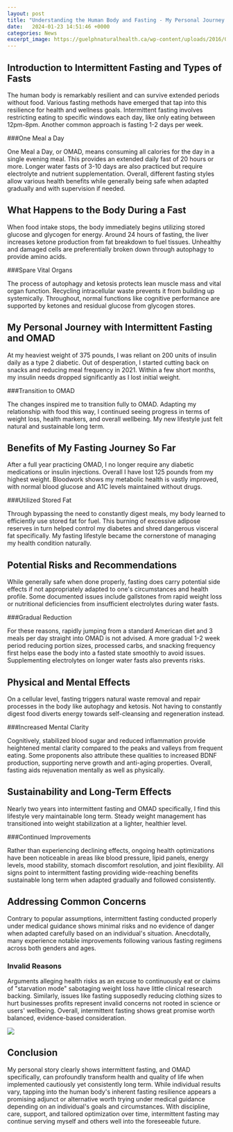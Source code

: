 ```yaml
---
layout: post
title: "Understanding the Human Body and Fasting - My Personal Journey with Intermittent Fasting and OMAD"
date:   2024-01-23 14:51:46 +0000
categories: News
excerpt_image: https://guelphnaturalhealth.ca/wp-content/uploads/2016/02/intermittent-fasting-highres.jpg
---
```

## Introduction to Intermittent Fasting and Types of Fasts

The human body is remarkably resilient and can survive extended periods without food. Various fasting methods have emerged that tap into this resilience for health and wellness goals. Intermittent fasting involves restricting eating to specific windows each day, like only eating between 12pm-8pm. Another common approach is fasting 1-2 days per week. 

###One Meal a Day

One Meal a Day, or OMAD, means consuming all calories for the day in a single evening meal. This provides an extended daily fast of 20 hours or more. Longer water fasts of 3-10 days are also practiced but require electrolyte and nutrient supplementation. Overall, different fasting styles allow various health benefits while generally being safe when adapted gradually and with supervision if needed.

## What Happens to the Body During a Fast  

When food intake stops, the body immediately begins utilizing stored glucose and glycogen for energy. Around 24 hours of fasting, the liver increases ketone production from fat breakdown to fuel tissues. Unhealthy and damaged cells are preferentially broken down through autophagy to provide amino acids. 

###Spare Vital Organs

The process of autophagy and ketosis protects lean muscle mass and vital organ function. Recycling intracellular waste prevents it from building up systemically. Throughout, normal functions like cognitive performance are supported by ketones and residual glucose from glycogen stores. 

## My Personal Journey with Intermittent Fasting and OMAD

At my heaviest weight of 375 pounds, I was reliant on 200 units of insulin daily as a type 2 diabetic. Out of desperation, I started cutting back on snacks and reducing meal frequency in 2021. Within a few short months, my insulin needs dropped significantly as I lost initial weight.

###Transition to OMAD 

The changes inspired me to transition fully to OMAD. Adapting my relationship with food this way, I continued seeing progress in terms of weight loss, health markers, and overall wellbeing. My new lifestyle just felt natural and sustainable long term.

## Benefits of My Fasting Journey So Far

After a full year practicing OMAD, I no longer require any diabetic medications or insulin injections. Overall I have lost 125 pounds from my highest weight. Bloodwork shows my metabolic health is vastly improved, with normal blood glucose and A1C levels maintained without drugs.

###Utilized Stored Fat

Through bypassing the need to constantly digest meals, my body learned to efficiently use stored fat for fuel. This burning of excessive adipose reserves in turn helped control my diabetes and shred dangerous visceral fat specifically. My fasting lifestyle became the cornerstone of managing my health condition naturally.

## Potential Risks and Recommendations

While generally safe when done properly, fasting does carry potential side effects if not appropriately adapted to one's circumstances and health profile. Some documented issues include gallstones from rapid weight loss or nutritional deficiencies from insufficient electrolytes during water fasts.  

###Gradual Reduction

For these reasons, rapidly jumping from a standard American diet and 3 meals per day straight into OMAD is not advised. A more gradual 1-2 week period reducing portion sizes, processed carbs, and snacking frequency first helps ease the body into a fasted state smoothly to avoid issues. Supplementing electrolytes on longer water fasts also prevents risks.

## Physical and Mental Effects

On a cellular level, fasting triggers natural waste removal and repair processes in the body like autophagy and ketosis. Not having to constantly digest food diverts energy towards self-cleansing and regeneration instead.

###Increased Mental Clarity

Cognitively, stabilized blood sugar and reduced inflammation provide heightened mental clarity compared to the peaks and valleys from frequent eating. Some proponents also attribute these qualities to increased BDNF production, supporting nerve growth and anti-aging properties. Overall, fasting aids rejuvenation mentally as well as physically.

## Sustainability and Long-Term Effects

Nearly two years into intermittent fasting and OMAD specifically, I find this lifestyle very maintainable long term. Steady weight management has transitioned into weight stabilization at a lighter, healthier level. 

###Continued Improvements

Rather than experiencing declining effects, ongoing health optimizations have been noticeable in areas like blood pressure, lipid panels, energy levels, mood stability, stomach discomfort resolution, and joint flexibility. All signs point to intermittent fasting providing wide-reaching benefits sustainable long term when adapted gradually and followed consistently.

## Addressing Common Concerns 

Contrary to popular assumptions, intermittent fasting conducted properly under medical guidance shows minimal risks and no evidence of danger when adapted carefully based on an individual's situation. Anecdotally, many experience notable improvements following various fasting regimens across both genders and ages.  

### Invalid Reasons

Arguments alleging health risks as an excuse to continuously eat or claims of "starvation mode" sabotaging weight loss have little clinical research backing. Similarly, issues like fasting supposedly reducing clothing sizes to hurt businesses profits represent invalid concerns not rooted in science or users' wellbeing. Overall, intermittent fasting shows great promise worth balanced, evidence-based consideration.


![](https://guelphnaturalhealth.ca/wp-content/uploads/2016/02/intermittent-fasting-highres.jpg)
## Conclusion

My personal story clearly shows intermittent fasting, and OMAD specifically, can profoundly transform health and quality of life when implemented cautiously yet consistently long term. While individual results vary, tapping into the human body's inherent fasting resilience appears a promising adjunct or alternative worth trying under medical guidance depending on an individual's goals and circumstances. With discipline, care, support, and tailored optimization over time, intermittent fasting may continue serving myself and others well into the foreseeable future.